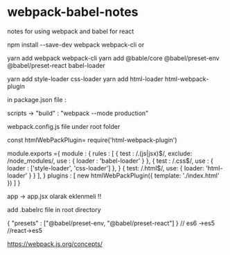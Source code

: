 # webpack-babel-notes
notes for using webpack and babel for react

npm install --save-dev webpack webpack-cli
or

yarn add webpack webpack-cli
yarn add @bable/core @babel/preset-env @babel/preset-react babel-loader

yarn add style-loader css-loader
yarn add html-loader html-webpack-plugin

in package.json file :

scripts -> "build" : "webpack --mode production"

webpack.config.js file under root folder

const htmlWebPackPlugin= require('html-webpack-plugin')

module.exports ={
module : {
rules : [
{
test : /\.(js|jsx)$/,
                    exclude: /node_modules/,
                    use :   {
                            loader : 'babel-loader'
                            }
                },
                {
                    test : /\.css$/,
  use : {
loader : ['style-loader', 'css-loader']
},
}
{
test: /\.html$/,
use: {
loader: 'html-loader'
}
}
],
}
plugins : [
new htmlWebPackPlugin({
template: './index.html'
})
]
}

app -> app.jsx olarak eklenmeli !!

add .babelrc file in root directory

{
"presets" : ["@babel/preset-env, "@babel/preset-react"]
} // es6 ->es5 //react->es5

https://webpack.js.org/concepts/
